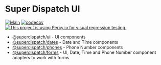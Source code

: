 # Super Dispatch UI

[![Main](https://github.com/superdispatch/ui/workflows/Main/badge.svg?branch=main)](https://github.com/superdispatch/ui/actions)
[![codecov](https://codecov.io/gh/superdispatch/ui/branch/master/graph/badge.svg)](https://codecov.io/gh/superdispatch/ui)
[![This project is using Percy.io for visual regression testing.](https://percy.io/static/images/percy-badge.svg)](https://percy.io/Super-Dispatch/UI)

- [@superdispatch/ui](https://github.com/superdispatch/ui/tree/master/packages/ui) - UI components
- [@superdispatch/dates](https://github.com/superdispatch/ui/tree/master/packages/dates) - Date and Time components
- [@superdispatch/phones](https://github.com/superdispatch/ui/tree/master/packages/phones) - Phone Number components
- [@superdispatch/forms](https://github.com/superdispatch/ui/tree/master/packages/forms) - UI, Date, Time and Phone Number component adapters to work with forms
